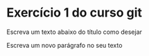 # Exercício 1 do curso git

Escreva um texto abaixo do título como desejar

Escreva um novo parágrafo no seu texto